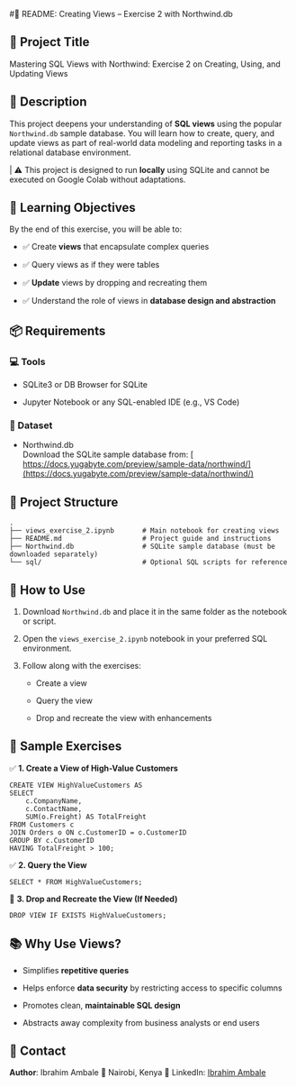 #📘 README: Creating Views – Exercise 2 with Northwind.db
## 🧠 Project Title
Mastering SQL Views with Northwind: Exercise 2 on Creating, Using, and Updating Views

## 📝 Description
This project deepens your understanding of **SQL views** using the popular `Northwind.db` sample database. You will learn how to create, query, and update views as part of real-world data modeling and reporting tasks in a relational database environment.

| ⚠️ This project is designed to run **locally** using SQLite and cannot be executed on Google Colab without adaptations.

## 🎯 Learning Objectives
By the end of this exercise, you will be able to:

- ✅ Create **views** that encapsulate complex queries

- ✅ Query views as if they were tables

- ✅ **Update** views by dropping and recreating them

- ✅ Understand the role of views in **database design and abstraction**

## 📦 Requirements
### 💻 Tools
- SQLite3 or DB Browser for SQLite

- Jupyter Notebook or any SQL-enabled IDE (e.g., VS Code)

### 📁 Dataset
- Northwind.db  
  Download the SQLite sample database from:
 [ https://docs.yugabyte.com/preview/sample-data/northwind/](https://docs.yugabyte.com/preview/sample-data/northwind/)

## 🧱 Project Structure
```
.
├── views_exercise_2.ipynb       # Main notebook for creating views
├── README.md                    # Project guide and instructions
├── Northwind.db                 # SQLite sample database (must be downloaded separately)
└── sql/                         # Optional SQL scripts for reference
```

## 🔧 How to Use
1. Download `Northwind.db` and place it in the same folder as the notebook or script.

2. Open the `views_exercise_2.ipynb` notebook in your preferred SQL environment.

3. Follow along with the exercises:

    - Create a view
    
    - Query the view
    
    - Drop and recreate the view with enhancements
  
## 🧪 Sample Exercises
✅ **1. Create a View of High-Value Customers**
```
CREATE VIEW HighValueCustomers AS
SELECT 
    c.CompanyName,
    c.ContactName,
    SUM(o.Freight) AS TotalFreight
FROM Customers c
JOIN Orders o ON c.CustomerID = o.CustomerID
GROUP BY c.CustomerID
HAVING TotalFreight > 100;
```
✅ **2. Query the View**
```
SELECT * FROM HighValueCustomers;
```
🧹 **3. Drop and Recreate the View (If Needed)**
```
DROP VIEW IF EXISTS HighValueCustomers;
```

## 📚 Why Use Views?
- Simplifies **repetitive queries**

- Helps enforce **data security** by restricting access to specific columns

- Promotes clean, **maintainable SQL design**

- Abstracts away complexity from business analysts or end users

## 📧 Contact
**Author**: Ibrahim Ambale
📍 Nairobi, Kenya
🔗 LinkedIn: [Ibrahim Ambale](https://linkedin.com/in/ibrahim-ambale/)
